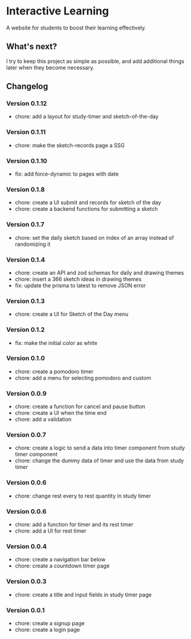 # Interactive Learning

A website for students to boost their learning effectively.

## What's next?

I try to keep this project as simple as possible, and add additional things later when they become
necessary.

## Changelog

### Version 0.1.12

- chore: add a layout for study-timer and sketch-of-the-day

### Version 0.1.11

- chore: make the sketch-records page a SSG

### Version 0.1.10

- fix: add force-dynamic to pages with date

### Version 0.1.8

- chore: create a UI submit and records for sketch of the day
- chore: create a backend functions for submitting a sketch

### Version 0.1.7

- chore: set the daily sketch based on index of an array instead of randomizing it

### Version 0.1.4

- chore: create an API and zod schemas for daily and drawing themes
- chore: insert a 366 sketch ideas in drawing themes
- fix: update the prisma to latest to remove JSON error

### Version 0.1.3

- chore: create a UI for Sketch of the Day menu

### Version 0.1.2

- fix: make the initial color as white

### Version 0.1.0

- chore: create a pomodoro timer
- chore: add a menu for selecting pomodoro and custom

### Version 0.0.9

- chore: create a function for cancel and pause button
- chore: create a UI when the time end
- chore: add a validation

### Version 0.0.7

- chore: create a logic to send a data into timer component from study timer component
- chore: change the dummy data of timer and use the data from study timer

### Version 0.0.6

- chore: change rest every to rest quantity in study timer

### Version 0.0.6

- chore: add a function for timer and its rest timer
- chore: add a UI for rest timer

### Version 0.0.4

- chore: create a navigation bar below
- chore: create a countdown timer page

### Version 0.0.3

- chore: create a title and input fields in study timer page

### Version 0.0.1

- chore: create a signup page
- chore: create a login page
